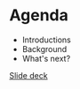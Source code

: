 # Agenda
* Introductions
* Background
* What's next? 

[Slide deck](https://docs.google.com/presentation/d/1R67R5Pd9NL88s5vn51Y3k50uP7P59YKidSpW0uYjZHo/edit#slide=id.p)
